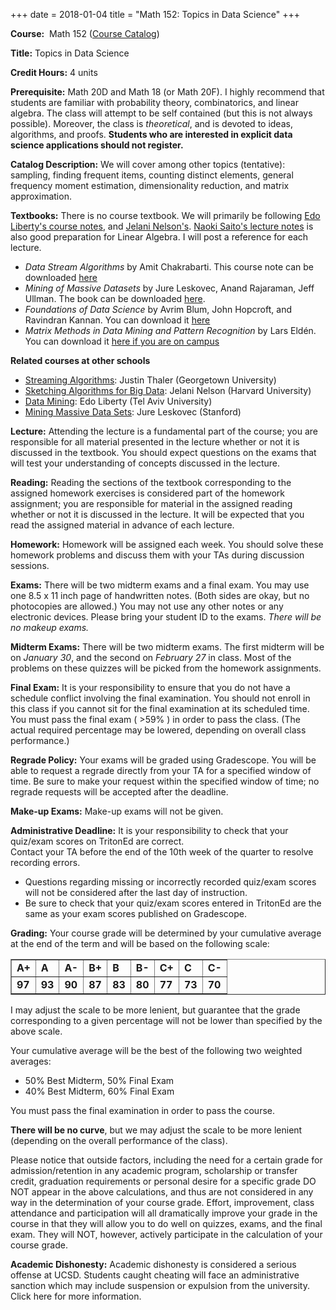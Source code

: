+++
date = 2018-01-04
title = "Math 152: Topics in Data Science"
+++

**Course:**  Math 152  ([Course Catalog][courseCat])  

[courseCat]:http://www.ucsd.edu/catalog/courses/MATH.html#math152

**Title:** Topics in Data Science

**Credit Hours:** 4 units

**Prerequisite:** Math 20D and Math 18 (or Math 20F). I highly recommend that students are familiar with probability theory, combinatorics, and linear algebra. The class will attempt to be self contained (but this is not always possible). Moreover, the class is *theoretical*, and is devoted to ideas, algorithms, and proofs. **Students who are interested in explicit data science applications should not register.**

**Catalog Description:** We will cover among other topics (tentative): sampling, finding frequent items, counting distinct elements, general frequency moment estimation, dimensionality reduction, and matrix approximation.

**Textbooks:** There is no course textbook. We will primarily be following [Edo Liberty's course notes](https://edoliberty.github.io/datamining2013a.html), and [Jelani Nelson's](https://www.sketchingbigdata.org/). [Naoki Saito's lecture notes](https://www.math.ucdavis.edu/~saito/courses/167.s17/) is also good preparation for Linear Algebra. I will post a reference for each lecture.

  * *Data Stream Algorithms* by Amit Chakrabarti. This course note can be downloaded [here](https://www.cs.dartmouth.edu/~ac/Teach/CS49-Fall11/Notes/lecnotes.pdf)
  * *Mining of Massive Datasets* by Jure Leskovec, Anand Rajaraman, Jeff Ullman. The book can be downloaded [here][mmds]. 
  * *Foundations of Data Science* by Avrim Blum, John Hopcroft, and Ravindran Kannan. You can download it [here][fds] 
  * *Matrix Methods in Data Mining and Pattern Recognition* by Lars Eldén. You can download it [here if you are on campus][lars]

[mmds]:http://www.mmds.org/
[fds]:https://www.cs.cornell.edu/jeh/book.pdf
[lars]:https://epubs.siam.org/doi/book/10.1137/1.9780898718867

**Related courses at other schools**

  * [Streaming Algorithms](http://people.cs.georgetown.edu/jthaler/COSC548.html): Justin Thaler (Georgetown University)
  * [Sketching Algorithms for Big Data](https://www.sketchingbigdata.org/): Jelani Nelson (Harvard University)
  * [Data Mining](https://edoliberty.github.io/datamining2013a.html): Edo Liberty (Tel Aviv University)
  * [Mining Massive Data Sets](https://web.stanford.edu/class/cs246/): Jure Leskovec (Stanford)

**Lecture:** Attending the lecture is a fundamental part of the course; you are responsible for all material presented in the lecture whether or not it is discussed in the textbook. You should expect questions on the exams that will test your understanding of concepts discussed in the lecture.

**Reading:** Reading the sections of the textbook corresponding to the assigned homework exercises is considered part of the homework assignment; you are responsible for material in the assigned reading whether or not it is discussed in the lecture. It will be expected that you read the assigned material in advance of each lecture.  

**Homework:** Homework will be assigned each week. You should solve these homework problems and discuss them with your TAs
during discussion sessions. 

**Exams:** There will be two midterm exams and a final exam. You may use one 8.5 x 11 inch page of handwritten notes. 
(Both sides are okay, but no photocopies are allowed.) You may not use any other notes or any electronic devices. 
Please bring your student ID to the exams. *There will be no makeup exams.*

**Midterm Exams:** There will be two midterm exams. The first midterm will be on *January 30*, and the second on *February 27* in class. Most of the problems on these quizzes will be picked from the homework assignments. 

**Final Exam:** It is your responsibility to ensure that you do not have a schedule conflict involving the final examination.
You should not enroll in this class if you cannot sit for the final examination at its scheduled time. 
You must pass the final exam ( >59% ) in order to pass the class. (The actual required percentage may be lowered, 
depending on overall class performance.)

**Regrade Policy:** Your exams will be graded using Gradescope. You will be able to request a regrade directly from 
your TA for a specified window of time.  Be sure to make your request within the specified window of time; no 
regrade requests will be accepted after the deadline.

**Make-up Exams:**  Make-up exams will not be given. 

**Administrative Deadline:**  It is your responsibility to check that your quiz/exam scores on TritonEd are correct.  
Contact your TA before the end of the 10th week of the quarter to resolve recording errors.  

  * Questions regarding missing or incorrectly recorded quiz/exam scores will not be considered after the last day of instruction.
  * Be sure to check that your quiz/exam scores entered in TritonEd are the same as your exam scores published on Gradescope.


**Grading:** Your course grade will be determined by your cumulative average at the end of the term and 
will be based on the following scale:  

<center>        
<table class="grades" border="1" cellspacing="0" cellpadding="0">
<tbody>
<tr>
<td><b>A+</b></td>
<td><b>A</b></td>
<td><b>A-</b></td>
<td><b>B+</b></td>
<td><b>B</b></td>
<td><b>B-</b></td>
<td><b>C+</b></td>
<td><b>C</b></td>
<td><b>C-</b></td>
</tr>
<tr>
<td><b>97</b></td>
<td><b>93</b></td>
<td><b>90</b></td>
<td><b>87</b></td>
<td><b>83</b></td>
<td><b>80</b></td>
<td><b>77</b></td>
<td><b>73</b></td>
<td><b>70</b></td>
</tr>
</tbody>
</table>
</center>

I may adjust the scale to be more lenient, but guarantee that the grade corresponding to a given percentage will not be lower than specified by the above scale. 

Your cumulative average will be the best of the following two weighted averages:  

* 50% Best Midterm, 50% Final Exam
* 40% Best Midterm, 60% Final Exam

You must pass the final examination in order to pass the course. 

**There will be no curve**, but we may adjust the scale to be more lenient (depending on the overall performance of the class). 

Please notice that outside factors, including the need for a certain grade for admission/retention in any academic 
program, scholarship or transfer credit, graduation requirements or personal desire for a specific grade DO NOT appear 
in the above calculations, and thus are not considered in any way in the determination of your course grade. 
Effort, improvement, class attendance and participation will all dramatically improve your grade in the course in 
that they will allow you to do well on quizzes, exams, and the final exam. They will NOT, however, actively participate 
in the calculation of your course grade. 

**Academic Dishonesty:** Academic dishonesty is considered a serious offense at UCSD. Students caught cheating will face an administrative sanction which may include suspension or expulsion from the university. Click here for more information.
